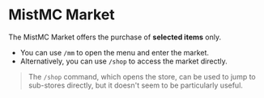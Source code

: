 # MistMC Market
The MistMC Market offers the purchase of **selected items** only.
- You can use `/mm` to open the menu and enter the market.
- Alternatively, you can use `/shop` to access the market directly.

> The `/shop` command, which opens the store, can be used to jump to sub-stores directly, but it doesn't seem to be particularly useful.